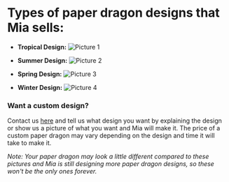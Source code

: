 # Types of paper dragon designs that Mia sells:

- **Tropical Design:**
![Picture 1](https://take-me-to.space/fw8mZoD5.jpg)

- **Summer Design:**
![Picture 2](https://take-me-to.space/AUdIEBz7.jpg)

- **Spring Design:**
![Picture 3](https://take-me-to.space/C7DcwSis.jpg)

- **Winter Design:**
![Picture 4](https://take-me-to.space/TfqNt2Ew.jpg)

### Want a custom design? 
Contact us [here](https://paperdragons.pages.dev/contact-us/) and tell us what design you want by explaining the design or show us a picture of what you want and Mia will make it. The price of a custom paper dragon may vary depending on the design and time it will take to make it.

*Note: Your paper dragon may look a little different compared to these pictures and Mia is still designing more paper dragon designs, so these won't be the only ones forever.*




